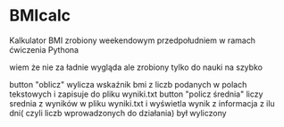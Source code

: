 # BMIcalc
Kalkulator BMI zrobiony weekendowym przedpołudniem w ramach ćwiczenia Pythona

wiem że nie za ładnie wygląda ale zrobiony tylko do nauki na szybko

button "oblicz" wylicza wskaźnik bmi z liczb podanych w polach tekstowych i zapisuje do pliku wyniki.txt
button "policz średnia" liczy srednia z wyników w pliku wyniki.txt i wyświetla wynik z informacja z ilu dni( czyli liczb wprowadzonych do działania) był wyliczony
